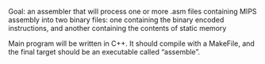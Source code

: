 Goal: an assembler that will process one or more .asm files 
containing MIPS assembly into two binary files: one containing 
the binary encoded instructions, and another containing the contents of static memory 

Main program will be written in C++. It should compile with a MakeFile, and the final target should be an executable called “assemble”.